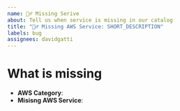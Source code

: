 ```yaml
---
name: 🕵️‍♂️ Missing Serive
about: Tell us when service is missing in our catalog
title: "🕵️‍♂️ Missing AWS Service: SHORT_DESCRIPTION"
labels: bug
assignees: davidgatti
---
```


# What is missing
<!-- Add all the details to point to the missing service. -->

- **AWS Category**: 
- **Misisng AWS Service**: 